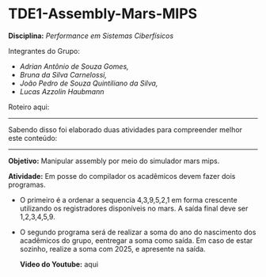 # TDE1-Assembly-Mars-MIPS
**Disciplina:** *Performance em Sistemas Ciberfísicos*

Integrantes do Grupo: 
- *Adrian Antônio de Souza Gomes,*
- *Bruna da Silva Carnelossi,*
- *João Pedro de Souza Quintiliano da Silva,*
- *Lucas Azzolin Haubmann*

Roteiro aqui:
*******************************************************************************


Sabendo disso foi elaborado duas atividades para compreender melhor este conteúdo:


********************************************************************************
**Objetivo:** Manipular assembly por meio do simulador mars mips.

**Atividade:** Em posse do compilador os acadêmicos devem fazer dois programas.
- O primeiro é a ordenar a sequencia 4,3,9,5,2,1 em forma crescente utilizando os registradores disponíveis no mars. A saída final deve ser 1,2,3,4,5,9.
- O segundo programa será de realizar a soma do ano do nascimento dos acadêmicos do grupo, eentregar a soma como saída. Em caso de estar sozinho, realize a soma com 2025, e apresente na saída.

  **Video do Youtube:** aqui
  
